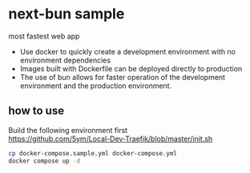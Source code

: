 # next-bun sample

most fastest web app

- Use docker to quickly create a development environment with no environment dependencies
- Images built with Dockerfile can be deployed directly to production
- The use of bun allows for faster operation of the development environment and the production environment.

## how to use

Build the following environment first  
<https://github.com/5ym/Local-Dev-Traefik/blob/master/init.sh>

```sh
cp docker-compose.sample.yml docker-compose.yml
docker compose up -d
```
